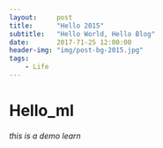 ```yaml
---
layout:     post
title:      "Hello 2015"
subtitle:   "Hello World, Hello Blog"
date:       2017-71-25 12:00:00
header-img: "img/post-bg-2015.jpg"
tags:
    - Life
---
```

# Hello_ml
###### this is a demo learn
